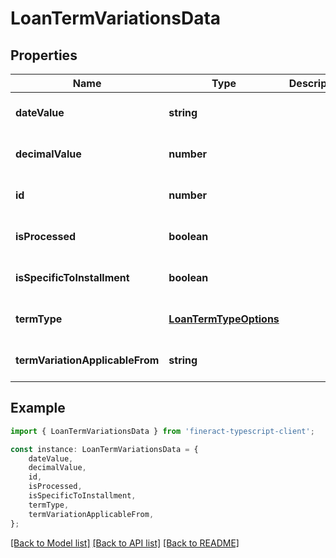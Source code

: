 # LoanTermVariationsData


## Properties

Name | Type | Description | Notes
------------ | ------------- | ------------- | -------------
**dateValue** | **string** |  | [optional] [default to undefined]
**decimalValue** | **number** |  | [optional] [default to undefined]
**id** | **number** |  | [optional] [default to undefined]
**isProcessed** | **boolean** |  | [optional] [default to undefined]
**isSpecificToInstallment** | **boolean** |  | [optional] [default to undefined]
**termType** | [**LoanTermTypeOptions**](LoanTermTypeOptions.md) |  | [optional] [default to undefined]
**termVariationApplicableFrom** | **string** |  | [optional] [default to undefined]

## Example

```typescript
import { LoanTermVariationsData } from 'fineract-typescript-client';

const instance: LoanTermVariationsData = {
    dateValue,
    decimalValue,
    id,
    isProcessed,
    isSpecificToInstallment,
    termType,
    termVariationApplicableFrom,
};
```

[[Back to Model list]](../README.md#documentation-for-models) [[Back to API list]](../README.md#documentation-for-api-endpoints) [[Back to README]](../README.md)
